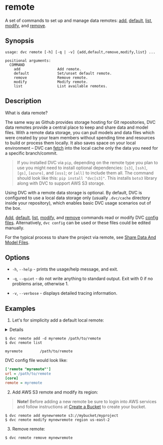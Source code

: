 # remote

A set of commands to set up and manage data remotes:
[add](/doc/commands-reference/remote/add),
[default](/doc/commands-reference/remote/default),
[list](/doc/commands-reference/remote/list),
[modify](/doc/commands-reference/remote/modify), and
[remove](/doc/commands-reference/remote/remove).

## Synopsis

```usage
usage: dvc remote [-h] [-q | -v] {add,default,remove,modify,list} ...

positional arguments:
  COMMAND
    add                 Add remote.
    default             Set/unset default remote.
    remove              Remove remote.
    modify              Modify remote.
    list                List available remotes.
```

## Description

What is data remote?

The same way as Github provides storage hosting for Git repositories, DVC data
remotes provide a central place to keep and share data and model files. With a
remote data storage, you can pull models and data files which were created by
your team members without spending time and resources to build or process them
locally. It also saves space on your local environment – DVC can
[fetch](/doc/commands-reference/fetch) into the local cache only the data you
need for a specific branch/commit.

> If you installed DVC via `pip`, depending on the remote type you plan to use
> you might need to install optional dependencies: `[s3]`, `[ssh]`, `[gs]`,
> `[azure]`, and `[oss]`; or `[all]` to include them all. The command should
> look like this: `pip install "dvc[s3]"`. This installs `boto3` library along
> with DVC to support AWS S3 storage.

Using DVC with a remote data storage is optional. By default, DVC is configured
to use a local data storage only (usually `.dvc/cache` directory inside your
repository), which enables basic DVC usage scenarios out of the box.

[Add](/doc/commands-reference/remote/add),
[default](/doc/commands-reference/remote/default),
[list](/doc/commands-reference/remote/list),
[modify](/doc/commands-reference/remote/modify), and
[remove](/doc/commands-reference/remote/remove) commands read or modify DVC
[config files](/doc/commands-reference/config). Alternatively, `dvc config` can
be used or these files could be edited manually.

For the typical process to share the <abbr>project</abbr> via remote, see
[Share Data And Model Files](/doc/use-cases/share-data-and-model-files).

## Options

- `-h`, `--help` - prints the usage/help message, and exit.

- `-q`, `--quiet` - do not write anything to standard output. Exit with 0 if no
  problems arise, otherwise 1.

- `-v`, `--verbose` - displays detailed tracing information.

## Examples

1. Let's for simplicity add a default local remote:

<details>

### What is a "local remote" ?

While the term may seem contradictory, it doesn't have to be. The "local" part
refers to the machine where the <abbr>project</abbr> is stored, so it can be any
directory accessible to the same system. The "remote" part refers specifically
to the project/repository itself.

</details>

```dvc
$ dvc remote add -d myremote /path/to/remote
$ dvc remote list

myremote        /path/to/remote
```

DVC config file would look like:

```ini
['remote "myremote"']
url = /path/to/remote
[core]
remote = myremote
```

2. Add AWS S3 remote and modify its region:

> **Note!** Before adding a new remote be sure to login into AWS services and
> follow instructions at
> [Create a Bucket](https://docs.aws.amazon.com/AmazonS3/latest/gsg/CreatingABucket.html)
> to create your bucket.

```dvc
$ dvc remote add mynewremote s3://mybucket/myproject
$ dvc remote modify mynewremote region us-east-2
```

3. Remove remote:

```dvc
$ dvc remote remove mynewremote
```
